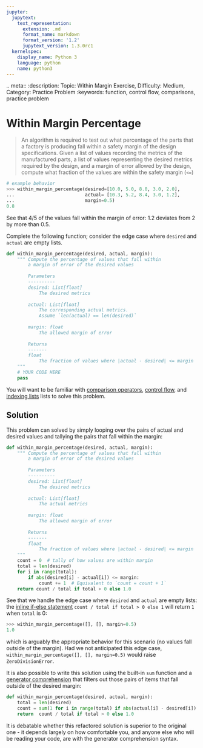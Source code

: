 ```yaml
---
jupyter:
  jupytext:
    text_representation:
      extension: .md
      format_name: markdown
      format_version: '1.2'
      jupytext_version: 1.3.0rc1
  kernelspec:
    display_name: Python 3
    language: python
    name: python3
---
```


<!-- #raw raw_mimetype="text/restructuredtext" -->
.. meta::
   :description: Topic: Within Margin Exercise, Difficulty: Medium, Category: Practice Problem
   :keywords: function, control flow, comparisons, practice problem
<!-- #endraw -->

<!-- #region -->
# Within Margin Percentage

>An algorithm is required to test out what percentage of the parts that a factory is producing fall within a safety margin of the design specifications. Given a list of values recording the metrics of the manufactured parts, a list of values representing the desired metrics required by the design, and a margin of error allowed by the design, compute what fraction of the values are within the safety margin (`<=`)

``` Python
# example behavior
>>> within_margin_percentage(desired=[10.0, 5.0, 8.0, 3.0, 2.0],
...                          actual= [10.3, 5.2, 8.4, 3.0, 1.2],
...                          margin=0.5)
0.8
```

See that $4/5$ of the values fall within the margin of error: $1.2$ deviates from $2$ by more than $0.5$. 

Complete the following function; consider the edge case where `desired` and `actual` are empty lists.

```python
def within_margin_percentage(desired, actual, margin):
    """ Compute the percentage of values that fall within
        a margin of error of the desired values
        
        Parameters
        ----------
        desired: List[float]
            The desired metrics
        
        actual: List[float]
            The corresponding actual metrics. 
            Assume `len(actual) == len(desired)`
        
        margin: float
            The allowed margin of error
        
        Returns
        -------
        float
            The fraction of values where |actual - desired| <= margin
    """
    # YOUR CODE HERE
    pass
```

You will want to be familiar with [comparison operators](https://www.pythonlikeyoumeanit.com/Module2_EssentialsOfPython/ConditionalStatements.html#Comparison-Operations), [control flow](https://www.pythonlikeyoumeanit.com/Module2_EssentialsOfPython/Introduction.html), and [indexing lists](https://www.pythonlikeyoumeanit.com/Module2_EssentialsOfPython/SequenceTypes.html#Introducing-Indexing-and-Slicing) lists to solve this problem.

## Solution
This problem can solved by simply looping over the pairs of actual and desired values and tallying the pairs that fall within the margin:
``` Python
def within_margin_percentage(desired, actual, margin):
    """ Compute the percentage of values that fall within
        a margin of error of the desired values
        
        Parameters
        ----------
        desired: List[float]
            The desired metrics
        
        actual: List[float]
            The actual metrics
        
        margin: float
            The allowed margin of error
        
        Returns
        -------
        float
            The fraction of values where |actual - desired| <= margin
    """
    count = 0  # tally of how values are within margin
    total = len(desired)
    for i in range(total):
        if abs(desired[i] - actual[i]) <= margin:
            count += 1  # Equivalent to `count = count + 1`
    return count / total if total > 0 else 1.0
```

See that we handle the edge case where `desired` and `actual` are empty lists: the [inline if-else statement](https://www.pythonlikeyoumeanit.com/Module2_EssentialsOfPython/ConditionalStatements.html#Inline-if-else-statements) `count / total if total > 0 else 1` will return `1` when `total` is 0: 
```python
>>> within_margin_percentage([], [], margin=0.5)
1.0
```
which is arguably the appropriate behavior for this scenario (no values fall outside of the margin). Had we not anticipated this edge case, `within_margin_percentage([], [], margin=0.5)` would raise `ZeroDivisionError`.

It is also possible to write this solution using the built-in `sum` function and a [generator comprehension](https://www.pythonlikeyoumeanit.com/Module2_EssentialsOfPython/Generators_and_Comprehensions.html#Creating-your-own-generator:-generator-comprehensions) that filters out those pairs of items that fall outside of the desired margin:

```python
def within_margin_percentage(desired, actual, margin):
    total = len(desired)
    count = sum(1 for i in range(total) if abs(actual[i] - desired[i]) <= margin)
    return  count / total if total > 0 else 1.0
```

It is debatable whether this refactored solution is superior to the original one - it depends largely on how comfortable you, and anyone else who will be reading your code, are with the generator comprehension syntax.
<!-- #endregion -->
